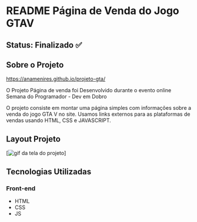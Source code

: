 # README Página de Venda do Jogo GTAV
## Status: Finalizado ✅

## Sobre o Projeto

https://anamenires.github.io/projeto-gta/

O Projeto Página de venda foi Desenvolvido durante o evento online Semana do Programador - Dev em Dobro

O projeto consiste em montar uma página simples com informações sobre a venda do jogo GTA V no site. Usamos links externos para as plataformas de vendas usando HTML, CSS e JAVASCRIPT. 

## Layout Projeto

[<img src="./src/screenshots pagina gtaV.gif" alt="gif da tela do projeto" >]



## Tecnologias Utilizadas
### Front-end
- HTML
- CSS
- JS

